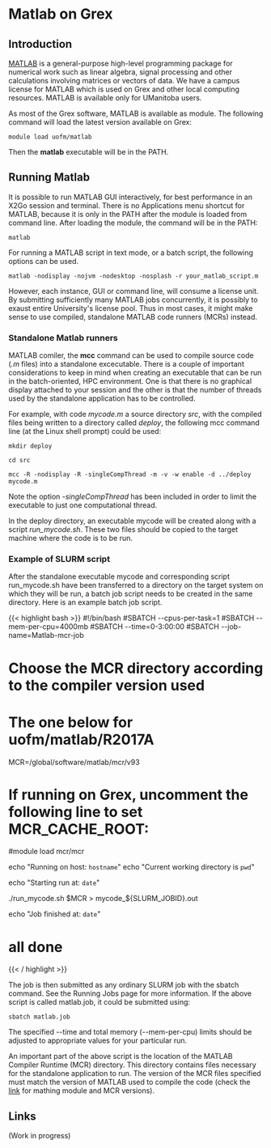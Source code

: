# Matlab on Grex

## Introduction

[MATLAB](http://www.mathworks.com/) is a general-purpose high-level programming package for numerical work such as linear algebra, signal processing and other calculations involving matrices or vectors of data. We have a campus license for MATLAB which is used on Grex and other local computing resources. MATLAB is available only for UManitoba users.

As most of the Grex software, MATLAB is available as module. The following command will load the latest version available on Grex:

```module load uofm/matlab```

Then the **matlab** executable will be in the PATH.

## Running Matlab

It is possible to run MATLAB GUI interactively, for best performance in an X2Go session and terminal. There is no Applications menu shortcut for MATLAB, because it is only in the PATH after the module is loaded from command line. After loading the module, the command will be in the PATH:

```matlab```

For running a MATLAB script in text mode, or a batch script, the following options can be used.

```matlab -nodisplay -nojvm -nodesktop -nosplash -r your_matlab_script.m```
 
However, each instance, GUI or command line, will consume a license unit. By submitting sufficiently many MATLAB jobs concurrently, it is possibly to exaust entire University's license pool. Thus in most cases, it might make sense to use compiled, standalone MATLAB code runners (MCRs) instead.

### Standalone Matlab runners

MATLAB comiler, the **mcc** command can be used to compile source code (_.m_ files) into a standalone excecutable. There is a couple of important considerations to keep in mind when creating an executable that can be run in the batch-oriented, HPC environment. One is that there is no graphical display attached to your session and the other is that the number of threads used by the standalone application has to be controlled.

For example, with code _mycode.m_ a source directory _src_, with the compiled files being written to a directory called _deploy_, the following mcc command line (at the Linux shell prompt) could be used:

```mkdir deploy ```
  
```cd src ```
  
```mcc -R -nodisplay -R -singleCompThread -m -v -w enable -d ../deploy mycode.m ```
  
Note the option _-singleCompThread_ has been included in order to limit the executable to just one computational thread. 

In the deploy directory, an executable mycode will be created along with a script _run_mycode.sh_. These two files should be copied to the target machine where the code is to be run.

### Example of SLURM script

After the standalone executable mycode and corresponding script run_mycode.sh have been transferred to a directory on the target system on which they will be run, a batch job script needs to be created in the same directory. Here is an example batch job script.

{{< highlight bash >}}
#!/bin/bash
#SBATCH --cpus-per-task=1
#SBATCH --mem-per-cpu=4000mb
#SBATCH --time=0-3:00:00
#SBATCH --job-name=Matlab-mcr-job

# Choose the MCR directory according to the compiler version used
# The one below for uofm/matlab/R2017A

MCR=/global/software/matlab/mcr/v93

# If running on Grex, uncomment the following line to set MCR_CACHE_ROOT:
#module load mcr/mcr

echo "Running on host: `hostname`"
echo "Current working directory is `pwd`"

echo "Starting run at: `date`" 

./run_mycode.sh $MCR > mycode_${SLURM_JOBID}.out

echo "Job finished at: `date`"

# all done
{{< / highlight >}}

The job is then submitted as any ordinary SLURM job with the sbatch command. See the Running Jobs page for more information. If the above script is called matlab.job, it could be submitted using:

```sbatch matlab.job```

The specified --time and total memory (--mem-per-cpu) limits should be adjusted to appropriate values for your particular run.

An important part of the above script is the location of the MATLAB Compiler Runtime (MCR) directory. This directory contains files necessary for the standalone application to run. The version of the MCR files specified must match the version of MATLAB used to compile the code (check the [link](https://www.mathworks.com/matlabcentral/answers/102061-what-is-the-version-of-the-matlab-compiler-runtime-mcr-that-corresponds-to-the-version-of-matlab-c) for mathing module and MCR versions).

## Links

(Work in progress)

